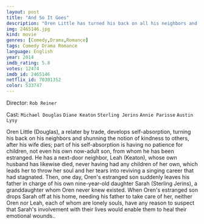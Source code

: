 ```yaml
---
layout: post
title: "And So It Goes"
description: "Oren Little has turned his back on all his neighbors and shunned the notion of being kind to others after the death of his wife. Next door neighbor Leah has put her soul, and her tears, into her stagnant singing career after the death of her husband. But then Oren's son shows up needing Oren to take care of his daughter Sarah. Oren has no patience for children, Leah never had any of her own, but 9-year-old Sarah just might be the spark that allows the.."
img: 2465146.jpg
kind: movie
genres: [Comedy,Drama,Romance]
tags: Comedy Drama Romance 
language: English
year: 2014
imdb_rating: 5.8
votes: 12474
imdb_id: 2465146
netflix_id: 70301352
color: 533747
---
```

Director: `Rob Reiner`  

Cast: `Michael Douglas` `Diane Keaton` `Sterling Jerins` `Annie Parisse` `Austin Lysy` 

Oren Little (Douglas), a relater by trade, develops self-absorption, turning his back on his neighbors and shunning the notion of kindness to others, after his wife dies; part of his self-absorption is having no patience for children, not even his own now-adult son, from whom he has been estranged. He has a next-door neighbor, Leah (Keaton), whose own husband has likewise died, never having had any children of her own, which leads her to throw her soul and her tears into reviving a singing career that had stagnated. Then, one day, Oren's estranged son suddenly leaves his father in charge of his own nine-year-old daughter Sarah (Sterling Jerins), a granddaughter whom Oren never knew existed. When Oren's estranged son drops Sarah off at his home, needing his father to take care of her, neither Oren nor Leah, each of whom are lonely souls, have any reason to suspect that Sarah's involvement with their lives would enable them to heal their emotional wounds..